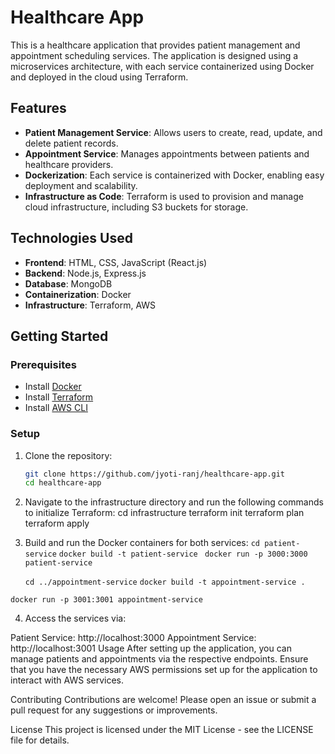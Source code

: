 # Healthcare App

This is a healthcare application that provides patient management and appointment scheduling services. The application is designed using a microservices architecture, with each service containerized using Docker and deployed in the cloud using Terraform.

## Features

- **Patient Management Service**: Allows users to create, read, update, and delete patient records.
- **Appointment Service**: Manages appointments between patients and healthcare providers.
- **Dockerization**: Each service is containerized with Docker, enabling easy deployment and scalability.
- **Infrastructure as Code**: Terraform is used to provision and manage cloud infrastructure, including S3 buckets for storage.

## Technologies Used

- **Frontend**: HTML, CSS, JavaScript (React.js)
- **Backend**: Node.js, Express.js
- **Database**: MongoDB
- **Containerization**: Docker
- **Infrastructure**: Terraform, AWS

## Getting Started

### Prerequisites

- Install [Docker](https://www.docker.com/get-started)
- Install [Terraform](https://www.terraform.io/downloads.html)
- Install [AWS CLI](https://aws.amazon.com/cli/)

### Setup

1. Clone the repository:
   ```bash
   git clone https://github.com/jyoti-ranj/healthcare-app.git
   cd healthcare-app

2. Navigate to the infrastructure directory and run the following commands to initialize Terraform:
   cd infrastructure
   terraform init
   terraform plan
   terraform apply
3. Build and run the Docker containers for both services:
   `cd patient-service`
   `docker build -t patient-service `
   `docker run -p 3000:3000 patient-service`

   `cd ../appointment-service`
   `docker build -t appointment-service .`
  
  `docker run -p 3001:3001 appointment-service`

4. Access the services via:

Patient Service: http://localhost:3000
Appointment Service: http://localhost:3001
Usage
After setting up the application, you can manage patients and appointments via the respective endpoints. Ensure that you have the necessary AWS permissions set up for the application to interact with AWS services.

Contributing
Contributions are welcome! Please open an issue or submit a pull request for any suggestions or improvements.

License
This project is licensed under the MIT License - see the LICENSE file for details.



